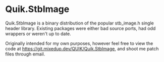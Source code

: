 Quik.StbImage
=============
Quik.StbImage is a binary distribution of the popular stb_image.h single header
library. Existing packages were either bad source ports, had odd wrappers or
weren't up to date.

Originally intended for my own purposes, however feel free to view the code at
https://git.mixedup.dev/QUIK/Quik.StbImage, and shoot me patch files through
email.
